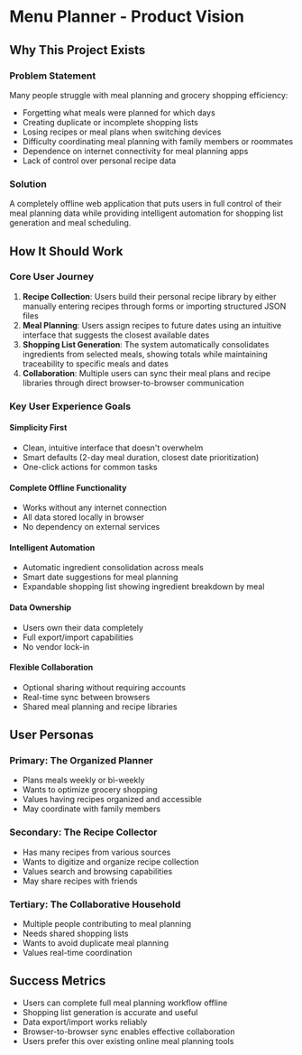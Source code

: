 # Menu Planner - Product Vision

## Why This Project Exists

### Problem Statement
Many people struggle with meal planning and grocery shopping efficiency:
- Forgetting what meals were planned for which days
- Creating duplicate or incomplete shopping lists
- Losing recipes or meal plans when switching devices
- Difficulty coordinating meal planning with family members or roommates
- Dependence on internet connectivity for meal planning apps
- Lack of control over personal recipe data

### Solution
A completely offline web application that puts users in full control of their meal planning data while providing intelligent automation for shopping list generation and meal scheduling.

## How It Should Work

### Core User Journey
1. **Recipe Collection**: Users build their personal recipe library by either manually entering recipes through forms or importing structured JSON files
2. **Meal Planning**: Users assign recipes to future dates using an intuitive interface that suggests the closest available dates
3. **Shopping List Generation**: The system automatically consolidates ingredients from selected meals, showing totals while maintaining traceability to specific meals and dates
4. **Collaboration**: Multiple users can sync their meal plans and recipe libraries through direct browser-to-browser communication

### Key User Experience Goals

#### Simplicity First
- Clean, intuitive interface that doesn't overwhelm
- Smart defaults (2-day meal duration, closest date prioritization)
- One-click actions for common tasks

#### Complete Offline Functionality
- Works without any internet connection
- All data stored locally in browser
- No dependency on external services

#### Intelligent Automation
- Automatic ingredient consolidation across meals
- Smart date suggestions for meal planning
- Expandable shopping list showing ingredient breakdown by meal

#### Data Ownership
- Users own their data completely
- Full export/import capabilities
- No vendor lock-in

#### Flexible Collaboration
- Optional sharing without requiring accounts
- Real-time sync between browsers
- Shared meal planning and recipe libraries

## User Personas

### Primary: The Organized Planner
- Plans meals weekly or bi-weekly
- Wants to optimize grocery shopping
- Values having recipes organized and accessible
- May coordinate with family members

### Secondary: The Recipe Collector
- Has many recipes from various sources
- Wants to digitize and organize recipe collection
- Values search and browsing capabilities
- May share recipes with friends

### Tertiary: The Collaborative Household
- Multiple people contributing to meal planning
- Needs shared shopping lists
- Wants to avoid duplicate meal planning
- Values real-time coordination

## Success Metrics
- Users can complete full meal planning workflow offline
- Shopping list generation is accurate and useful
- Data export/import works reliably
- Browser-to-browser sync enables effective collaboration
- Users prefer this over existing online meal planning tools